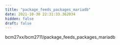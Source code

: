 ```yaml
---
title: "package_feeds_packages_mariadb"
date: 2021-10-30 22:31:33.362034
hidden: false
draft: false
---
```


bcm27xx/bcm2711/package_feeds_packages_mariadb

